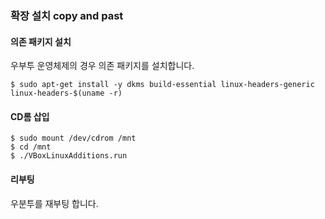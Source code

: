 



### 확장 설치 copy and past

#### 의존 패키지 설치

우부투 운영체제의 경우 의존 패키지를 설치합니다.

```
$ sudo apt-get install -y dkms build-essential linux-headers-generic linux-headers-$(uname -r)
```



#### CD롬 삽입

```
$ sudo mount /dev/cdrom /mnt
$ cd /mnt
$ ./VBoxLinuxAdditions.run
```



#### 리부팅

우분투를 재부팅 합니다.

